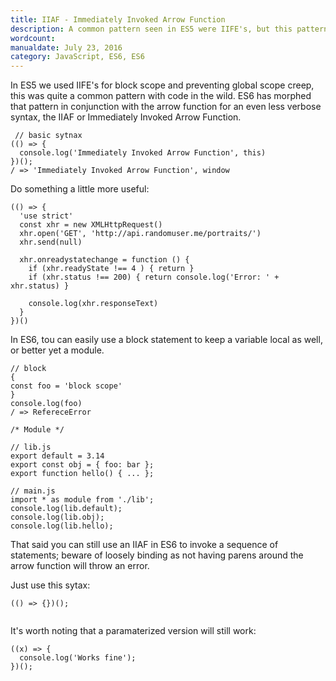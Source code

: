 ```yaml
---
title: IIAF - Immediately Invoked Arrow Function
description: A common pattern seen in ES5 were IIFE's, but this pattern isn't dead in ES6 which introduces the IIAF
wordcount:
manualdate: July 23, 2016
category: JavaScript, ES6, ES6
---
```


In ES5 we used IIFE's for block scope and preventing global scope creep, this was quite a common pattern with code in the wild. ES6 has morphed that pattern in conjunction with the arrow function for an even less verbose syntax, the IIAF or Immediately Invoked Arrow Function.

<pre><code class="language-javascript"> // basic sytnax
(() => {
  console.log('Immediately Invoked Arrow Function', this)
})();
/ => 'Immediately Invoked Arrow Function', window
</code></pre>

Do something a little more useful:
<pre><code class="language-javascript">(() => {
  'use strict'
  const xhr = new XMLHttpRequest()
  xhr.open('GET', 'http://api.randomuser.me/portraits/')
  xhr.send(null)

  xhr.onreadystatechange = function () {
    if (xhr.readyState !== 4 ) { return }
    if (xhr.status !== 200) { return console.log('Error: ' + xhr.status) }
      
    console.log(xhr.responseText)
  }
})()
</code></pre>

In ES6, tou can easily use a block statement to keep a variable local as well, or better yet a module.

<pre><code class="language-javascript">// block
{ 
const foo = 'block scope'
}
console.log(foo)
/ => RefereceError

/* Module */

// lib.js
export default = 3.14
export const obj = { foo: bar };
export function hello() { ... };

// main.js
import * as module from './lib';
console.log(lib.default);
console.log(lib.obj);
console.log(lib.hello);
</code></pre>

That said you can still use an IIAF in ES6 to invoke a sequence of statements; beware of loosely binding as not having parens around the arrow function will throw an error.

Just use this sytax:
 <pre><code class="language-javascript">(() => {})();
 </code></pre>
 
It's worth noting that a paramaterized version will still work:
<pre><code class="language-javascript">((x) => {
  console.log('Works fine');
})();
</code></pre>

 
